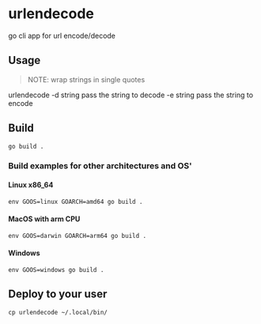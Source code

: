# urlendecode
go cli app for url encode/decode
## Usage
> NOTE: wrap strings in single quotes  

urlendecode 
  -d string
        pass the string to decode
  -e string
        pass the string to encode

## Build
`go build .`

### Build examples for other architectures and OS'

#### Linux x86\_64

`env GOOS=linux GOARCH=amd64 go build .`

#### MacOS with arm CPU

`env GOOS=darwin GOARCH=arm64 go build .`

#### Windows

`env GOOS=windows go build .`


## Deploy to your user
`cp urlendecode ~/.local/bin/`


